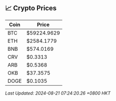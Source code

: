 ## 📈 Crypto Prices

| Coin | Price |
| ---- | ----- |
| BTC | $59224.9629 |
| ETH | $2584.1779 |
| BNB | $574.0169 |
| CRV | $0.3313 |
| ARB | $0.5368 |
| OKB | $37.3575 |
| DOGE | $0.1035 |

_Last Updated: 2024-08-21 07:24:20.26 +0800 HKT_